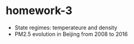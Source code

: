 # homework-3
* State regimes: temperateure and  density
* PM2.5 evolution in Beijing from 2008 to 2016
